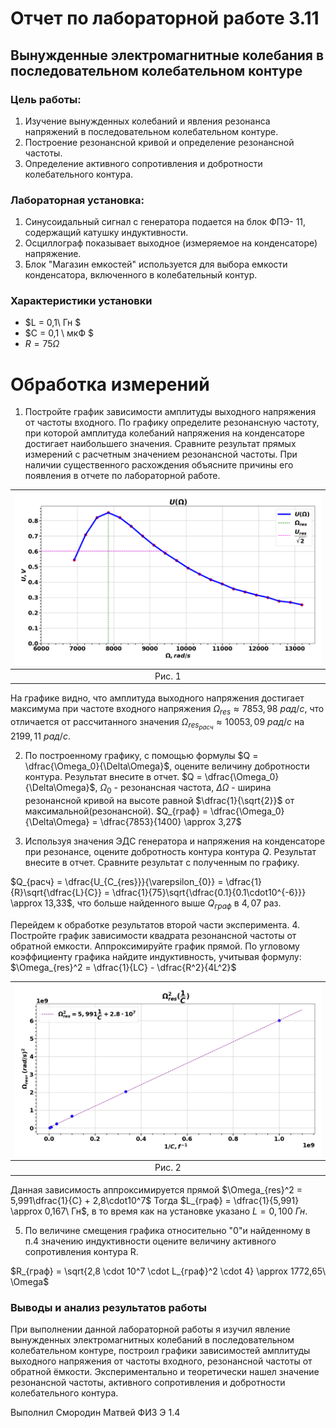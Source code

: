 # Отчет по лабораторной работе 3.11
## Вынужденные электромагнитные колебания в последовательном колебательном контуре

### Цель работы: 
1. Изучение вынужденных колебаний и явления резонанса напряжений в последовательном колебательном контуре.
2. Построение резонансной кривой и определение резонансной частоты.
3. Определение активного сопротивления и добротности колебательного контура.

### Лабораторная установка:
1. Синусоидальный сигнал с генератора подается на блок ФПЭ- 11, содержащий катушку индуктивности.
2. Осциллограф показывает выходное (измеряемое на конденсаторе) напряжение.
3. Блок "Магазин емкостей" используется для выбора емкости конденсатора, включенного в колебательный контур.

### Характеристики установки
  - $L = 0,1\ Гн $
  - $C = 0,1 \ мкФ $
  - $R = 75 \Omega$

# Обработка измерений  
1. Постройте график зависимости амплитуды выходного напряжения от частоты входного. По графику определите резонансную частоту,
при которой амплитуда колебаний напряжения на конденсаторе достигает наибольшего значения. Сравните результат прямых измерений
с расчетным значением резонансной частоты. При наличии существенного расхождения объясните причины его появления в отчете
по лабораторной работе.


|![image](https://raw.githubusercontent.com/currantino/physics-3.11/master/plots/voltage(frequency).png)|
|:--:|
|Рис. 1|

На графике видно, что амплитуда выходного напряжения достигает максимума при частоте входного напряжения $\Omega_{res} \approx 7853,98\ рад/c$,
что отличается от рассчитанного значения $\Omega_{res_{расч}} \approx 10053,09\ рад/с$ на $2199,11\ рад/с.$

2. По построенному графику, с помощью формулы $Q = \dfrac{\Omega_0}{\Delta\Omega}$, оцените величину добротности контура. Результат внесите в отчет.
$Q = \dfrac{\Omega_0}{\Delta\Omega}$, $\Omega_0$ -  резонансная частота, $\Delta\Omega$ - ширина резонансной кривой на высоте равной
$\dfrac{1}{\sqrt{2}}$ от максимальной(резонансной).
$Q_{граф} = \dfrac{\Omega_0}{\Delta\Omega} = \dfrac{7853}{1400} \approx 3,27$

3. Используя значения ЭДС генератора и напряжения на конденсаторе при резонансе, оцените добротность контура контура $Q$.
Результат внесите в отчет. Сравните результат с полученным по графику.

$Q_{расч} = \dfrac{U_{C_{res}}}{\varepsilon_{0}} = \dfrac{1}{R}\sqrt{\dfrac{L}{C}} = \dfrac{1}{75}\sqrt{\dfrac{0.1}{0.1\cdot10^{-6}}} \approx 13,33$,
что больше найденного выше $Q_{граф}$ в $4,07$ раз.

Перейдем к обработке результатов второй части эксперимента.
4. Постройте график зависимости квадрата резонансной частоты от обратной емкости. Аппроксимируйте график прямой. 
По угловому коэффициенту графика найдите индуктивность, учитывая формулу:
$\Omega_{res}^2 = \dfrac{1}{LC} - \dfrac{R^2}{4L^2}$

|![image2](https://raw.githubusercontent.com/currantino/physics-3.11/master/plots/omega_res(1c).png)|
|:--:|
|Рис. 2|

Данная зависимость аппроксимируется прямой $\Omega_{res}^2 = 5,991\dfrac{1}{C} + 2,8\cdot10^7$
Тогда $L_{граф} = \dfrac{1}{5,991} \approx 0,167\ Гн$, в то время как на установке указано $L=0,100\ Гн.$

5. По величине смещения графика относительно "0"и найденному в п.4 значению индуктивности оцените величину активного сопротивления 
контура R.

$R_{граф} = \sqrt{2,8 \cdot 10^7 \cdot L_{граф}^2 \cdot 4} \approx 1772,65\ \Omega$
### Выводы и анализ результатов работы

При выполнении данной лабораторной работы я изучил явление вынужденных электромагнитных колебаний в последовательном колебательном контуре, построил графики зависимостей 
амплитуды выходного напряжения от частоты входного, резонансной частоты от обратной ёмкости. Экспериментально и теоретически 
нашел значение резонансной частоты, активного сопротивления и добротности колебательного контура. 

Выполнил Смородин Матвей ФИЗ Э 1.4

